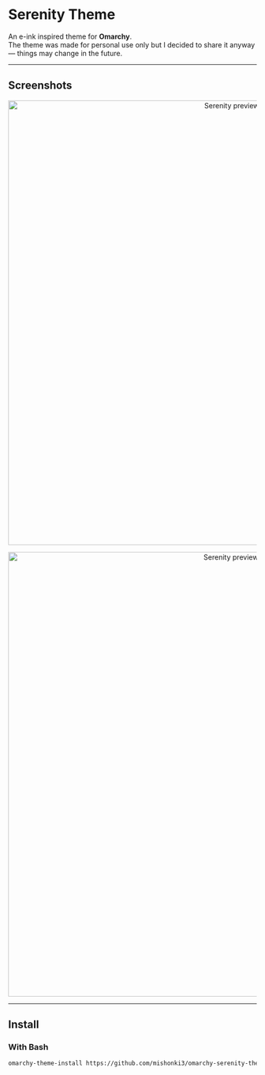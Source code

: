 # Serenity Theme

An e-ink inspired theme for **Omarchy**.  
The theme was made for personal use only but I decided to share it anyway — things may change in the future.

---

## Screenshots

<p align="center">
  <img src="./preview1.png" alt="Serenity preview 1" width="900">
</p>

<p align="center">
  <img src="./preview2.png" alt="Serenity preview 2" width="900">
</p>

---

## Install

### With Bash

```bash
omarchy-theme-install https://github.com/mishonki3/omarchy-serenity-theme.git
